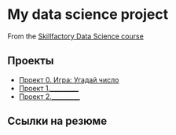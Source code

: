 # My data science project
From the [Skillfactory Data Science course](https://skillfactory.ru/data-scientist)

## Проекты

* [Проект 0. Игра: Угадай число](https://github.com/savasink/sava_data_science/tree/main/project_0)
* [Проект 1._________](______)
* [Проект 2._________](______)

## Ссылки на резюме
